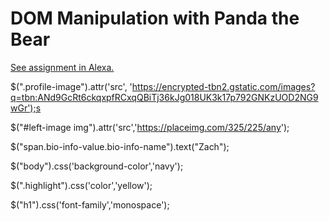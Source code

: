 # DOM Manipulation with Panda the Bear
[See assignment in Alexa.](https://alexa.bitmaker.co/cohorts/67/assignments/2051/latest)


$(".profile-image").attr('src', 'https://encrypted-tbn2.gstatic.com/images?q=tbn:ANd9GcRt6ckqxpfRCxqQBiTj36kJg018UK3k17p792GNKzUOD2NG9wGr');s


$("#left-image img").attr('src','https://placeimg.com/325/225/any');

$("span.bio-info-value.bio-info-name").text("Zach");

$("body").css('background-color','navy');

$(".highlight").css('color','yellow');

$("h1").css('font-family','monospace');
